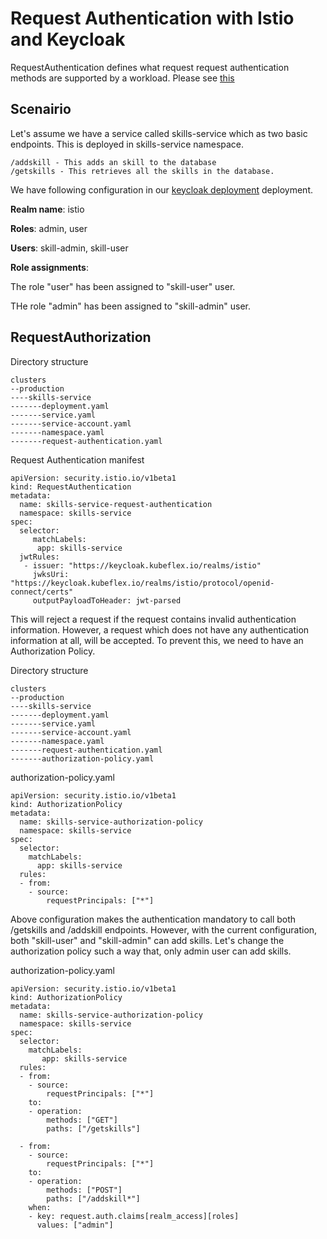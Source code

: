 # Request Authentication with Istio and Keycloak

RequestAuthentication defines what request request authentication methods are supported by a workload. Please see [this](https://istio.io/latest/docs/reference/config/security/request_authentication/)

## Scenairio 
Let's assume we have a service called skills-service which as two basic endpoints. This is deployed in skills-service namespace. 
```
/addskill - This adds an skill to the database
/getskills - This retrieves all the skills in the database.
```

We have following configuration in our [keycloak deployment](docs/keycloak.md) deployment. 

**Realm name**: istio

**Roles**: admin, user

**Users**: skill-admin, skill-user

**Role assignments**:

The role "user" has been assigned to "skill-user" user. 

THe role "admin" has been assigned to "skill-admin" user. 


## RequestAuthorization

Directory structure
```
clusters
--production
----skills-service
-------deployment.yaml
-------service.yaml
-------service-account.yaml
-------namespace.yaml
-------request-authentication.yaml
```

Request Authentication manifest
```
apiVersion: security.istio.io/v1beta1
kind: RequestAuthentication
metadata:
  name: skills-service-request-authentication
  namespace: skills-service
spec:
  selector:
     matchLabels:
      app: skills-service
  jwtRules:
   - issuer: "https://keycloak.kubeflex.io/realms/istio"
     jwksUri: "https://keycloak.kubeflex.io/realms/istio/protocol/openid-connect/certs"
     outputPayloadToHeader: jwt-parsed
```

This will reject a request if the request contains invalid authentication information. However, a request which does not have any authentication information at all, will be accepted. To prevent this, we need to have an Authorization Policy.

Directory structure
```
clusters
--production
----skills-service
-------deployment.yaml
-------service.yaml
-------service-account.yaml
-------namespace.yaml
-------request-authentication.yaml
-------authorization-policy.yaml
```
authorization-policy.yaml
```
apiVersion: security.istio.io/v1beta1
kind: AuthorizationPolicy
metadata:
  name: skills-service-authorization-policy
  namespace: skills-service
spec:
  selector:
    matchLabels:
      app: skills-service
  rules:
  - from:
    - source:
        requestPrincipals: ["*"]
```

Above configuration makes the authentication mandatory to call both /getskills and /addskill endpoints. However, with the current configuration, both "skill-user" and "skill-admin" can add skills. Let's change the authorization policy such a way that, only admin user can add skills. 

authorization-policy.yaml
```
apiVersion: security.istio.io/v1beta1
kind: AuthorizationPolicy
metadata:
  name: skills-service-authorization-policy
  namespace: skills-service
spec:
  selector:
    matchLabels:
       app: skills-service
  rules:
  - from:
    - source:
        requestPrincipals: ["*"]
    to:
    - operation:
        methods: ["GET"]
        paths: ["/getskills"]

  - from:
    - source:
        requestPrincipals: ["*"]
    to:
    - operation:
        methods: ["POST"]
        paths: ["/addskill*"]
    when:
    - key: request.auth.claims[realm_access][roles]
      values: ["admin"]
```
